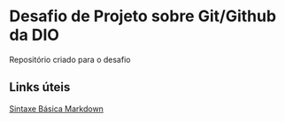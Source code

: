# Desafio de Projeto sobre Git/Github da DIO
Repositório criado para o desafio

## Links úteis

  [Sintaxe Básica Markdown](https://www.markdownguide.org/basic-syntax/)
